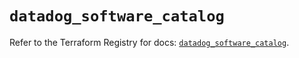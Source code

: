 # `datadog_software_catalog`

Refer to the Terraform Registry for docs: [`datadog_software_catalog`](https://registry.terraform.io/providers/datadog/datadog/3.44.0/docs/resources/software_catalog).
